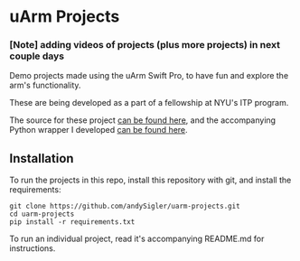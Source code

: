 # uArm Projects

### [Note] adding videos of projects (plus more projects) in next couple days

Demo projects made using the uArm Swift Pro, to have fun and explore the arm's functionality.

These are being developed as a part of a fellowship at NYU's ITP program.

The source for these project [can be found here](https://github.com/andysigler/uarm-projects), and the accompanying Python wrapper I developed [can be found here](https://github.com/andysigler/uarm-python-wrapper).

## Installation

To run the projects in this repo, install this repository with git, and install the requirements:
```
git clone https://github.com/andySigler/uarm-projects.git
cd uarm-projects
pip install -r requirements.txt
```
To run an individual project, read it's accompanying README.md for instructions.
